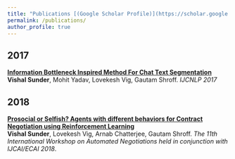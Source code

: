```yaml
---
title: "Publications [(Google Scholar Profile)](https://scholar.google.co.in/citations?user=hBbYJnIAAAAJ&hl=en)"
permalink: /publications/
author_profile: true
---
```



## 2017

<b>[Information Bottleneck Inspired Method For Chat Text Segmentation](https://vishalsunder.github.io/_publications/ijcnlp-paper.md)</b> <br> <b>Vishal Sunder</b>, Mohit Yadav, Lovekesh Vig, Gautam Shroff. <i>IJCNLP 2017</i>

## 2018

<b>[Prosocial or Selfish? Agents with different behaviors for Contract Negotiation using Reinforcement Learning ](https://vishalsunder.github.io/_publications/acan-paper.md)</b><br>
<b>Vishal Sunder</b>, Lovekesh Vig, Arnab Chatterjee, Gautam Shroff. <i>The 11th International Workshop on Automated Negotiations held in conjunction with IJCAI/ECAI 2018</i>.
